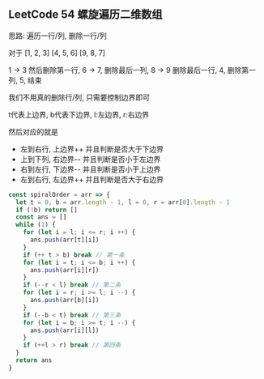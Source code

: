 ## LeetCode 54 螺旋遍历二维数组


思路: 遍历一行/列, 删除一行/列

对于 
[1, 2, 3]
[4, 5, 6]
[9, 8, 7]

1 -> 3 然后删除第一行, 6 -> 7, 删除最后一列, 8 -> 9 删除最后一行, 4, 删除第一列, 5, 结束

我们不用真的删除行/列, 只需要控制边界即可

t代表上边界, b代表下边界, l:左边界, r:右边界

然后对应的就是
- 左到右行, 上边界++ 并且判断是否大于下边界
- 上到下列, 右边界-- 并且判断是否小于左边界
- 右到左行, 下边界-- 并且判断是否小于上边界
- 左到右行, 左边界++ 并且判断是否大于右边界

```js
const spiralOrder = arr => {
  let t = 0, b = arr.length - 1, l = 0, r = arr[0].length - 1
  if (!b) return []
  const ans = []
  while (1) {
    for (let i = l; i <= r; i ++) {
      ans.push(arr[t][i])
    }
    if (++ t > b) break // 第一条
    for (let i = t; i <= b; i ++) {
      ans.push(arr[i][r])
    }
    if (--r < l) break // 第二条
    for (let i = r; i >= l; i --) {
      ans.push(arr[b][i])
    }
    if (--b < t) break // 第三条
    for (let i = b; i >= t; i --) {
      ans.push(arr[i][l])
    }
    if (++l > r) break // 第四条
  }
  return ans
}
```